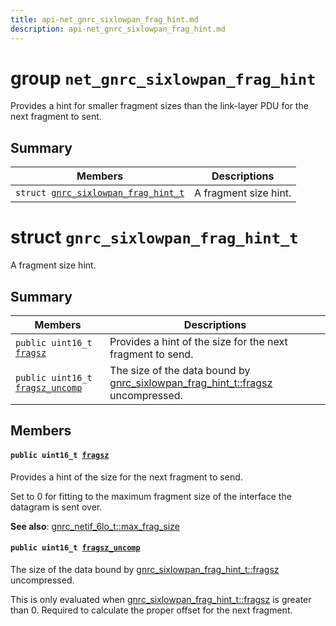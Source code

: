 ```yaml
---
title: api-net_gnrc_sixlowpan_frag_hint.md
description: api-net_gnrc_sixlowpan_frag_hint.md
---
```

# group `net_gnrc_sixlowpan_frag_hint` 

Provides a hint for smaller fragment sizes than the link-layer PDU for the next fragment to sent.

## Summary

 Members                        | Descriptions                                
--------------------------------|---------------------------------------------
`struct `[`gnrc_sixlowpan_frag_hint_t`](#structgnrc__sixlowpan__frag__hint__t) | A fragment size hint.

# struct `gnrc_sixlowpan_frag_hint_t` 

A fragment size hint.

## Summary

 Members                        | Descriptions                                
--------------------------------|---------------------------------------------
`public uint16_t `[`fragsz`](#structgnrc__sixlowpan__frag__hint__t_1a298f928acf7fb9b48c3007a32a94dbcc) | Provides a hint of the size for the next fragment to send.
`public uint16_t `[`fragsz_uncomp`](#structgnrc__sixlowpan__frag__hint__t_1a9c7e33873d0e587d53726b30d7b86897) | The size of the data bound by [gnrc_sixlowpan_frag_hint_t::fragsz](./doc/starlight-docs/src/content/docs/apidoc/api-net_gnrc_sixlowpan_frag_hint.md#structgnrc__sixlowpan__frag__hint__t_1a298f928acf7fb9b48c3007a32a94dbcc) uncompressed.

## Members

#### `public uint16_t `[`fragsz`](#structgnrc__sixlowpan__frag__hint__t_1a298f928acf7fb9b48c3007a32a94dbcc) 

Provides a hint of the size for the next fragment to send.

Set to 0 for fitting to the maximum fragment size of the interface the datagram is sent over.

**See also**: [gnrc_netif_6lo_t::max_frag_size](./doc/starlight-docs/src/content/docs/apidoc/api-undefined.md#structgnrc__netif__6lo__t_1a7332ee6acb8fdec1f0360cff153a9ca2)

#### `public uint16_t `[`fragsz_uncomp`](#structgnrc__sixlowpan__frag__hint__t_1a9c7e33873d0e587d53726b30d7b86897) 

The size of the data bound by [gnrc_sixlowpan_frag_hint_t::fragsz](./doc/starlight-docs/src/content/docs/apidoc/api-net_gnrc_sixlowpan_frag_hint.md#structgnrc__sixlowpan__frag__hint__t_1a298f928acf7fb9b48c3007a32a94dbcc) uncompressed.

This is only evaluated when [gnrc_sixlowpan_frag_hint_t::fragsz](./doc/starlight-docs/src/content/docs/apidoc/api-net_gnrc_sixlowpan_frag_hint.md#structgnrc__sixlowpan__frag__hint__t_1a298f928acf7fb9b48c3007a32a94dbcc) is greater than 0. Required to calculate the proper offset for the next fragment.

